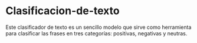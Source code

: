 # Clasificacion-de-texto
Este clasificador de texto es un sencillo modelo que sirve como herramienta para clasificar las frases en tres categorías: positivas, negativas y neutras. 
